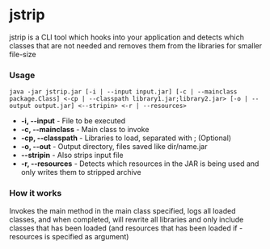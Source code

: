 # jstrip
jstrip is a CLI tool which hooks into your application and detects which classes that are not needed and removes them from the libraries for smaller file-size


### Usage

```
java -jar jstrip.jar [-i | --input input.jar] [-c | --mainclass package.Class] <-cp | --classpath library1.jar;library2.jar> [-o | --output output.jar] <--stripin> <-r | --resources>
```

- __-i, --input__ - File to be executed
- __-c, --mainclass__ - Main class to invoke
- __-cp, --classpath__ - Libraries to load, separated with ; (Optional)
- __-o, --out__ - Output directory, files saved like dir/name.jar
- __--stripin__ - Also strips input file
- __-r, --resources__ - Detects which resources in the JAR is being used and only writes them to stripped archive

### How it works

Invokes the main method in the main class specified, logs all loaded classes, and when completed, will rewrite all libraries and only include classes that has been loaded (and resources that has been loaded if -resources is specified as argument)
